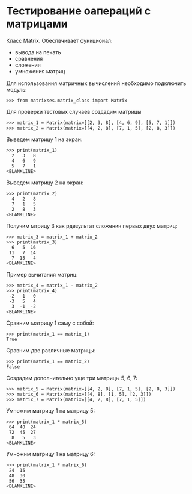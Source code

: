 # Тестирование оапераций с матрицами

Класс Matrix. Обеспвчивает функционал:
- вывода на печать
- сравнения
- сложения
- умножения матриц

Для использования матричных вычислений необходимо подключить модуль:

    >>> from matrixses.matrix_class import Matrix

Для проверки тестовых случаев создадим матрицы 

    >>> matrix_1 = Matrix(matrix=[[2, 3, 8], [4, 6, 9], [5, 7, 1]])
    >>> matrix_2 = Matrix(matrix=[[4, 2, 8], [7, 1, 5], [2, 8, 3]])
    
Выведем матрицу 1 на экран:

    >>> print(matrix_1)
      2   3   8 
      4   6   9 
      5   7   1 
    <BLANKLINE>
    
Выведем матрицу 2 на экран:

    >>> print(matrix_2)
      4   2   8 
      7   1   5 
      2   8   3 
    <BLANKLINE>

Получим мтрицу 3 как рдезультат сложения первых двух матриц:

    >>> matrix_3 = matrix_1 + matrix_2
    >>> print(matrix_3)
      6   5  16 
     11   7  14 
      7  15   4 
    <BLANKLINE>

Пример вычитания матриц:

    >>> matrix_4 = matrix_1 - matrix_2
    >>> print(matrix_4)
     -2   1   0 
     -3   5   4 
      3  -1  -2 
    <BLANKLINE>

Сравним матрицу 1 саму с собой:

    >>> print(matrix_1 == matrix_1)
    True

Сравним две различные матрицы: 

    >>> print(matrix_1 == matrix_2)
    False

Создадим дополнительно уще три матрицы 5, 6, 7:

    >>> matrix_5 = Matrix(matrix=[[4, 2, 8], [7, 1, 5], [2, 8, 3]])
    >>> matrix_6 = Matrix(matrix=[[4, 8], [1, 5], [2, 3]])
    >>> matrix_7 = Matrix(matrix=[[4, 2, 8], [7, 1, 5]])

Умножим матрицу 1 на матрицу 5:

    >>> print(matrix_1 * matrix_5)
     64  40  24 
     72  45  27 
      8   5   3 
    <BLANKLINE>

Умножим матрицу 1 на матрицу 6:

    >>> print(matrix_1 * matrix_6)
     24  15 
     48  30 
     56  35 
    <BLANKLINE>
